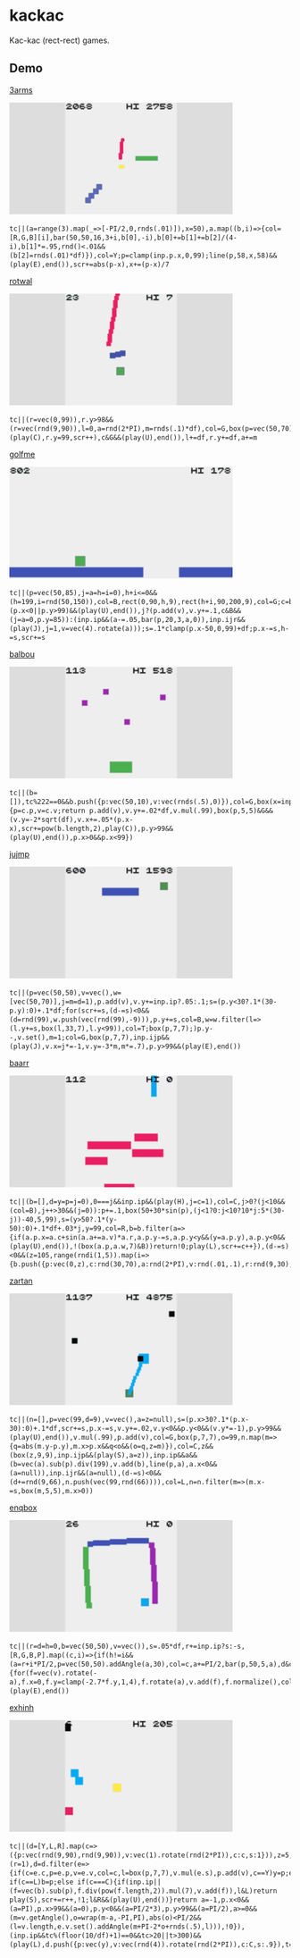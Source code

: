# kackac

Kac-kac (rect-rect) games.

## Demo

[3arms](https://abagames.github.io/kackac/?3arms)

[![3arms screenshot](docs/3arms/screenshot.gif)](https://abagames.github.io/kackac/?3arms)

```
tc||(a=range(3).map(_=>[-PI/2,0,rnds(.01)]),x=50),a.map((b,i)=>{col=[R,G,B][i],bar(50,50,16,3+i,b[0],-i),b[0]+=b[1]+=b[2]/(4-i),b[1]*=.95,rnd()<.01&&(b[2]=rnds(.01)*df)}),col=Y;p=clamp(inp.p.x,0,99);line(p,58,x,58)&&(play(E),end()),scr+=abs(p-x),x+=(p-x)/7
```

[rotwal](https://abagames.github.io/kackac/?rotwal)

[![rotwal screenshot](docs/rotwal/screenshot.gif)](https://abagames.github.io/kackac/?rotwal)

```
tc||(r=vec(0,99)),r.y>98&&(r=vec(rnd(9,90)),l=0,a=rnd(2*PI),m=rnds(.1)*df),col=G,box(p=vec(50,70),7,7),p.addAngle(b=p.getAngle(inp.p),15),col=B,bar(p,9,5,b+PI/2),col=R;c=bar(r,l,4,a,0);c&B&&(play(C),r.y=99,scr++),c&G&&(play(U),end()),l+=df,r.y+=df,a+=m
```

[golfme](https://abagames.github.io/kackac/?golfme)

[![golfme screenshot](docs/golfme/screenshot.gif)](https://abagames.github.io/kackac/?golfme)

```
tc||(p=vec(50,85),j=a=h=i=0),h+i<=0&&(h=199,i=rnd(50,150)),col=B,rect(0,90,h,9),rect(h+i,90,200,9),col=G;c=box(p,9,9);(p.x<0||p.y>99)&&(play(U),end()),j?(p.add(v),v.y+=.1,c&B&&(j=a=0,p.y=85)):(inp.ip&&(a-=.05,bar(p,20,3,a,0)),inp.ijr&&(play(J),j=1,v=vec(4).rotate(a)));s=.1*clamp(p.x-50,0,99)+df;p.x-=s,h-=s,scr+=s
```

[balbou](https://abagames.github.io/kackac/?balbou)

[![balbou screenshot](docs/balbou/screenshot.gif)](https://abagames.github.io/kackac/?balbou)

```
tc||(b=[]),tc%222==0&&b.push({p:vec(50,10),v:vec(rnds(.5),0)}),col=G,box(x=inp.p.x,90,20,10),col=P,b=b.filter(c=>{p=c.p,v=c.v;return p.add(v),v.y+=.02*df,v.mul(.99),box(p,5,5)&G&&(v.y=-2*sqrt(df),v.x+=.05*(p.x-x),scr+=pow(b.length,2),play(C)),p.y>99&&(play(U),end()),p.x>0&&p.x<99})
```

[jujmp](https://abagames.github.io/kackac/?jujmp)

[![jujmp screenshot](docs/jujmp/screenshot.gif)](https://abagames.github.io/kackac/?jujmp)

```
tc||(p=vec(50,50),v=vec(),w=[vec(50,70)],j=m=d=1),p.add(v),v.y+=inp.ip?.05:.1;s=(p.y<30?.1*(30-p.y):0)+.1*df;for(scr+=s,(d-=s)<0&&(d=rnd(99),w.push(vec(rnd(99),-9))),p.y+=s,col=B,w=w.filter(l=>(l.y+=s,box(l,33,7),l.y<99)),col=T;box(p,7,7);)p.y--,v.set(),m=1;col=G,box(p,7,7),inp.ijp&&(play(J),v.x=j*=-1,v.y=-3*m,m*=.7),p.y>99&&(play(E),end())
```

[baarr](https://abagames.github.io/kackac/?baarr)

[![baarr screenshot](docs/baarr/screenshot.gif)](https://abagames.github.io/kackac/?baarr)

```
tc||(b=[],d=y=p=j=0),0===j&&inp.ip&&(play(H),j=c=1),col=C,j>0?(j<10&&(col=B),j++>30&&(j=0)):p+=.1,box(50+30*sin(p),(j<1?0:j<10?10*j:5*(30-j))-40,5,99),s=(y>50?.1*(y-50):0)+.1*df+.03*j,y=99,col=R,b=b.filter(a=>{if(a.p.x=a.c+sin(a.a+=a.v)*a.r,a.p.y-=s,a.p.y<y&&(y=a.p.y),a.p.y<0&&(play(U),end()),!(box(a.p,a.w,7)&B))return!0;play(L),scr+=c++}),(d-=s)<0&&(z=105,range(rndi(1,5)).map(i=>{b.push({p:vec(0,z),c:rnd(30,70),a:rnd(2*PI),v:rnd(.01,.1),r:rnd(9,30),w:rnd(20,40)}),z+=7,d+=10}),d+=rnd(99))
```

[zartan](https://abagames.github.io/kackac/?zartan)

[![zartan screenshot](docs/zartan/screenshot.gif)](https://abagames.github.io/kackac/?zartan)

```
tc||(n=[],p=vec(99,d=9),v=vec(),a=z=null),s=(p.x>30?.1*(p.x-30):0)+.1*df,scr+=s,p.x-=s,v.y+=.02,v.y<0&&p.y<0&&(v.y*=-1),p.y>99&&(play(U),end()),v.mul(.99),p.add(v),col=G,box(p,7,7),o=99,n.map(m=>{q=abs(m.y-p.y),m.x>p.x&&q<o&&(o=q,z=m)}),col=C,z&&(box(z,9,9),inp.ijp&&(play(S),a=z)),inp.ip&&a&&(b=vec(a).sub(p).div(199),v.add(b),line(p,a),a.x<0&&(a=null)),inp.ijr&&(a=null),(d-=s)<0&&(d+=rnd(9,66),n.push(vec(99,rnd(66)))),col=L,n=n.filter(m=>(m.x-=s,box(m,5,5),m.x>0))
```

[enqbox](https://abagames.github.io/kackac/?enqbox)

[![enqbox screenshot](docs/enqbox/screenshot.gif)](https://abagames.github.io/kackac/?enqbox)

```
tc||(r=d=h=0,b=vec(50,50),v=vec()),s=.05*df,r+=inp.ip?s:-s,[R,G,B,P].map((c,i)=>{if(h!=i&&(a=r+i*PI/2,p=vec(50,50).addAngle(a,30),col=c,a+=PI/2,bar(p,50,5,a),d&c)){for(f=vec(v).rotate(-a),f.x=0,f.y=clamp(-2.7*f.y,1,4),f.rotate(a),v.add(f),f.normalize(),col=T;box(b,7,7)&c;b.add(f));h=i,play(C),scr++}}),b.add(v),v.y+=.02*df,v.mul(.99),col=C,d=box(b,7,7),b.isInRect(0,0,99,99)||(play(E),end())
```

[exhinh](https://abagames.github.io/kackac/?exhinh)

[![exhinh screenshot](docs/exhinh/screenshot.gif)](https://abagames.github.io/kackac/?exhinh)

```
tc||(d=[Y,L,R].map(c=>({p:vec(rnd(9,90),rnd(9,90)),v:vec(1).rotate(rnd(2*PI)),c:c,s:1})),z=5,r=1,t=0),inp.ijp&&(r=1),d=d.filter(e=>{if(c=e.c,p=e.p,v=e.v,col=c,l=box(p,7,7),v.mul(e.s),p.add(v),c==Y)y=p;else if(c==L)b=p;else if(c===C){if(inp.ip||(f=vec(b).sub(p),f.div(pow(f.length,2)).mul(7),v.add(f)),l&L)return play(S),scr+=r++,!1;l&R&&(play(U),end())}return a=-1,p.x<0&&(a=PI),p.x>99&&(a=0),p.y<0&&(a=PI/2*3),p.y>99&&(a=PI/2),a>=0&&(m=v.getAngle(),o=wrap(m-a,-PI,PI),abs(o)<PI/2&&(l=v.length,e.v.set().addAngle(m+PI-2*o+rnds(.5),l))),!0}),(inp.ip&&tc%(floor(10/df)+1)==0&&tc>20||t>300)&&(play(L),d.push({p:vec(y),v:vec(rnd(4)).rotate(rnd(2*PI)),c:C,s:.9}),t=0),t++
```
